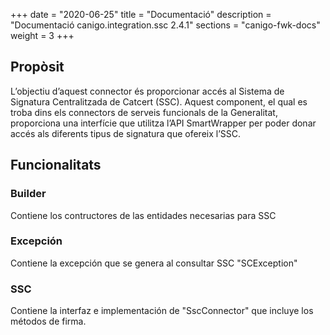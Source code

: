 +++
date        = "2020-06-25"
title       = "Documentació"
description = "Documentació canigo.integration.ssc 2.4.1"
sections    = "canigo-fwk-docs"
weight      = 3
+++

## Propòsit

L’objectiu d’aquest connector és proporcionar accés al Sistema de Signatura Centralitzada de Catcert (SSC). Aquest component, el qual es troba dins els connectors de serveis funcionals de la Generalitat, proporciona una interfície que utilitza l’API SmartWrapper per poder donar accés als diferents tipus de signatura que ofereix l’SSC.

## Funcionalitats

### Builder

Contiene los contructores de las entidades necesarias para SSC

### Excepción

Contiene la excepción que se genera al consultar SSC "SCException"

### SSC

Contiene la interfaz e implementación de "SscConnector" que incluye los métodos de firma. 
